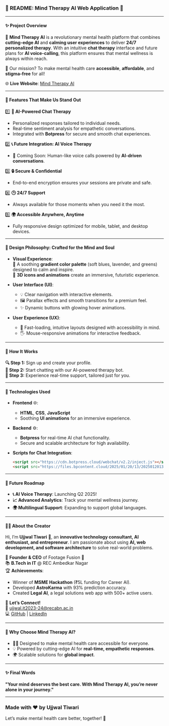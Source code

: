 ### **🌟 README: Mind Therapy AI Web Application 🌟**

---

#### **✨ Project Overview**  
🌈 **Mind Therapy AI** is a revolutionary mental health platform that combines **cutting-edge AI** and **calming user experiences** to deliver **24/7 personalized therapy**. With an intuitive **chat therapy** interface and future plans for **AI voice-calling**, this platform ensures that mental wellness is always within reach.  

🧠 Our mission? To make mental health care **accessible**, **affordable**, and **stigma-free** for all!  

🌐 **Live Website**: [Mind Therapy AI](https://mindtherapyai.netlify.app/)  

---

#### **🌟 Features That Make Us Stand Out**  

1️⃣ **🤖 AI-Powered Chat Therapy**  
   - Personalized responses tailored to individual needs.  
   - Real-time sentiment analysis for empathetic conversations.  
   - Integrated with **Botpress** for secure and smooth chat experiences.  

2️⃣ **📞 Future Integration: AI Voice Therapy**  
   - 🚀 Coming Soon: Human-like voice calls powered by **AI-driven conversations**.  

3️⃣ **🔒 Secure & Confidential**  
   - End-to-end encryption ensures your sessions are private and safe.  

4️⃣ **🕒 24/7 Support**  
   - Always available for those moments when you need it the most.  

5️⃣ **🌍 Accessible Anywhere, Anytime**  
   - Fully responsive design optimized for mobile, tablet, and desktop devices.  

---

#### **🎨 Design Philosophy: Crafted for the Mind and Soul**  
- **Visual Experience**:  
  🌌 A soothing **gradient color palette** (soft blues, lavender, and greens) designed to calm and inspire.  
  🧩 **3D icons and animations** create an immersive, futuristic experience.  

- **User Interface (UI)**:  
  - 💡 Clear navigation with interactive elements.  
  - 🖼️ Parallax effects and smooth transitions for a premium feel.  
  - ✨ Dynamic buttons with glowing hover animations.  

- **User Experience (UX)**:  
  - 🚦 Fast-loading, intuitive layouts designed with accessibility in mind.  
  - 🖐️ Mouse-responsive animations for interactive feedback.  

---

#### **📜 How It Works**  
**🔍 Step 1:** Sign up and create your profile.  
**💬 Step 2:** Start chatting with our AI-powered therapy bot.  
**🧘 Step 3:** Experience real-time support, tailored just for you.  

---

#### **🔧 Technologies Used**  

- **Frontend** 🌐:  
  - **HTML**, **CSS**, **JavaScript**  
  - Soothing **UI animations** for an immersive experience.  

- **Backend** ⚙️:  
  - **Botpress** for real-time AI chat functionality.  
  - Secure and scalable architecture for high availability.  

- **Scripts for Chat Integration**:  
  ```html
  <script src="https://cdn.botpress.cloud/webchat/v2.2/inject.js"></script>
  <script src="https://files.bpcontent.cloud/2025/01/20/13/20250120130618-8TXOZF8B.js"></script>
  ```  

---

#### **🚀 Future Roadmap**  

- **📞 AI Voice Therapy**: Launching Q2 2025!  
- **📈 Advanced Analytics**: Track your mental wellness journey.  
- **🌍 Multilingual Support**: Expanding to support global languages.  

---

#### **👩‍💻 About the Creator**  
Hi, I’m **Ujjwal Tiwari** 👋, an **innovative technology consultant, AI enthusiast, and entrepreneur**. I am passionate about using **AI, web development, and software architecture** to solve real-world problems.  

💼 **Founder & CEO** of Footage Fusion 🌟  
📚 **B.Tech in IT** @ REC Ambedkar Nagar  
🏆 **Achievements**:  
- Winner of **MSME Hackathon** (₹5L funding for Career AI).  
- Developed **AstroKarma** with 93% prediction accuracy.  
- Created **Legal AI**, a legal solutions web app with 500+ active users.  

🔗 **Let’s Connect!**  
📧 [ujjwal.it2023-24@recabn.ac.in](mailto:ujjwal.it2023-24@recabn.ac.in)  
💻 [GitHub](https://github.com/ujjwaltiwari01) | [LinkedIn](https://linkedin.com/in/ujjwal-tiwari-b34044341)  

---

#### **🌟 Why Choose Mind Therapy AI?**  
- 🧘‍♀️ Designed to make mental health care accessible for everyone.  
- 💡 Powered by cutting-edge AI for **real-time, empathetic responses**.  
- 🌍 Scalable solutions for **global impact**.  

---

#### **✨ Final Words**  
**"Your mind deserves the best care. With Mind Therapy AI, you’re never alone in your journey."**  

---

### **Made with ❤️ by Ujjwal Tiwari**  
Let’s make mental health care better, together! 🌟
